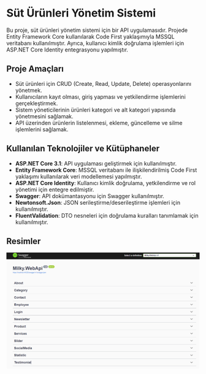 # Süt Ürünleri Yönetim Sistemi

Bu proje, süt ürünleri yönetim sistemi için bir API uygulamasıdır. Projede Entity Framework Core kullanılarak Code First yaklaşımıyla MSSQL veritabanı kullanılmıştır. Ayrıca, kullanıcı kimlik doğrulama işlemleri için ASP.NET Core Identity entegrasyonu yapılmıştır.

## Proje Amaçları

- Süt ürünleri için CRUD (Create, Read, Update, Delete) operasyonlarını yönetmek.
- Kullanıcıların kayıt olması, giriş yapması ve yetkilendirme işlemlerini gerçekleştirmek.
- Sistem yöneticilerinin ürünleri kategori ve alt kategori yapısında yönetmesini sağlamak.
- API üzerinden ürünlerin listelenmesi, ekleme, güncelleme ve silme işlemlerini sağlamak.

## Kullanılan Teknolojiler ve Kütüphaneler

- **ASP.NET Core 3.1**: API uygulaması geliştirmek için kullanılmıştır.
- **Entity Framework Core**: MSSQL veritabanı ile ilişkilendirilmiş Code First yaklaşımı kullanılarak veri modellemesi yapılmıştır.
- **ASP.NET Core Identity**: Kullanıcı kimlik doğrulama, yetkilendirme ve rol yönetimi için entegre edilmiştir.
- **Swagger**: API dokümantasyonu için Swagger kullanılmıştır.
- **Newtonsoft.Json**: JSON serileştirme/deserileştirme işlemleri için kullanılmıştır.
- **FluentValidation**: DTO nesneleri için doğrulama kuralları tanımlamak için kullanılmıştır.

## Resimler

<img src="1.png"/>
